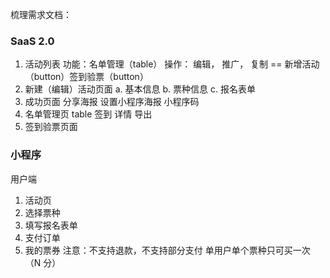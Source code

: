 梳理需求文档：

### SaaS 2.0

1. 活动列表
   功能：名单管理（table） 操作： 编辑， 推广， 复制 == 新增活动（button）签到验票（button）
2. 新建（编辑）活动页面
   a. 基本信息
   b. 票种信息
   c. 报名表单
3. 成功页面
   分享海报
   设置小程序海报
   小程序码
4. 名单管理页
   table 签到 详情 导出
5. 签到验票页面

### 小程序

用户端

1. 活动页
2. 选择票种
3. 填写报名表单
4. 支付订单
5. 我的票券
   注意：不支持退款，不支持部分支付
   单用户单个票种只可买一次（N 分）

